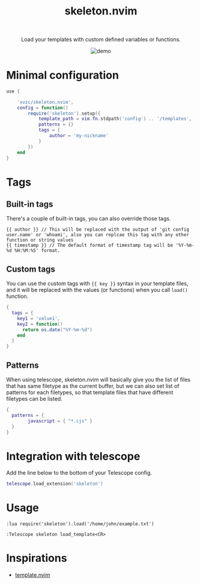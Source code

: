 <div align="center">
  <h1 align="center">skeleton.nvim</h2>
</div>
<br>
<div align="center">
  <p>Load your templates with custom defined variables or functions.</p>
  <img src="https://github.com/xvzc/skeleton.nvim/assets/45588457/208ee87c-5709-4099-bfb6-dba4766fff88" alt="demo">
</div>

# Minimal configuration
```lua
use {

    'xvzc/skeleton.nvim',
    config = function()
        require('skeleton').setup({
            template_path = vim.fn.stdpath('config') .. '/templates',
            patterns = {}
            tags = {
                author = 'my-nickname'
            }
        })
    end
}
```

# Tags
## Built-in tags
There's a couple of built-in tags, you can also override those tags.
```
{{ author }} // This will be replaced with the output of 'git config user.name' or 'whoami', also you can replcae this tag with any other function or string values
{{ timestamp }} // The default format of timestamp tag will be '%Y-%m-%d %H:%M:%S' format.
```

## Custom tags
You can use the custom tags with `{{ key }}` syntax in your template files, and it will be replaced with the values (or functions) when you call `load()` function.
```lua
{
  tags = {
    key1 = 'value1',
    key2 = function()
      return os.date("%Y-%m-%d") 
    end
  }
}
```

## Patterns
When using telescope, skeleton.nvim will basically give you the list of files that has same filetype as the current buffer, 
but we can also set list of patterns for each filetypes, so that template files that have different filetypes can be listed.
```lua
{
  patterns = {
        javascript = { "*.cjs" }
  }
}
```

# Integration with telescope 
Add the line below to the bottom of your Telescope config.
```lua
telescope.load_extension('skeleton')
```

# Usage
```
:lua require('skeleton').load('/home/john/example.txt')
```
```
:Telescope skeleton load_template<CR>
```


# Inspirations
- [template.nvim](https://github.com/glepnir/template.nvim)
